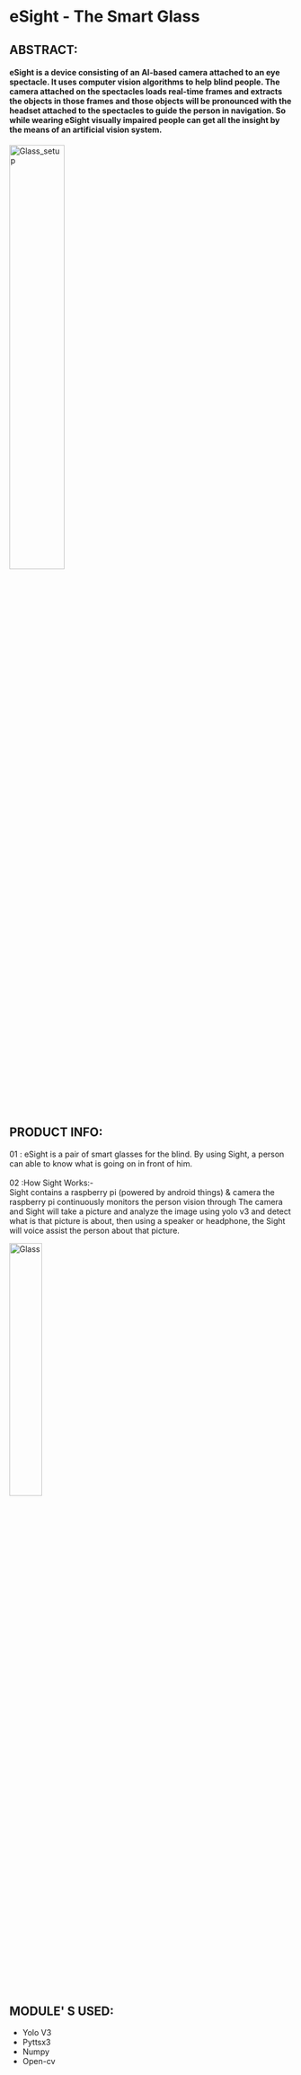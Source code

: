 # eSight - The Smart Glass

## ABSTRACT:

#### eSight is a device consisting of an AI-based camera attached to an eye spectacle. It uses computer vision algorithms to help blind people. The camera attached on the spectacles loads real-time frames and extracts the objects in those frames and those objects will be pronounced with the headset attached to the spectacles to guide the person in navigation. So while wearing eSight visually impaired people can get all the insight by the means of an artificial vision system.

<img  width="44%" alt='Glass_setup'   src='https://user-images.githubusercontent.com/94343329/219101709-2a2fa0a6-a0c6-4deb-8df6-9b1f1a753681.jpg' />


## PRODUCT  INFO:
  01 : eSight is a pair of smart glasses for the blind. By using Sight, a person  can able to know what is going on in front of him.</br></br>
  02 :How Sight Works:-</br>
       Sight contains a raspberry pi (powered by android  things) & camera the raspberry pi continuously monitors the person  vision through   The camera  and Sight will take a picture and analyze the image using  yolo v3  and detect what is that picture is about, then using a  speaker or headphone, the Sight will voice assist the person about  that picture.
          
  <img  width="34%" alt='Glass'   src='https://user-images.githubusercontent.com/94343329/219104524-30064e4c-839e-4beb-a4ad-dc31258cf74f.jpg' />
  
  ## MODULE' S  USED:
  <ul>
<li>Yolo V3</li>
<li>Pyttsx3</li>
<li>Numpy</li>
<li>Open-cv</li>
 </ul>
  







